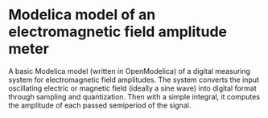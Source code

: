 Modelica model of an electromagnetic field amplitude meter
==========================================================

A basic Modelica model (written in OpenModelica) of a digital measuring
system for electromagnetic field amplitudes. The system converts the
input oscillating electric or magnetic field (ideally a sine wave)
into digital format through sampling and quantization. Then with a simple
integral, it computes the amplitude of each passed semiperiod of the 
signal.
